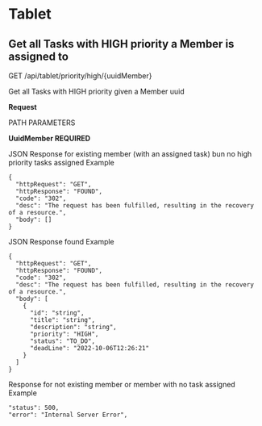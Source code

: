 # Tablet

## Get all Tasks with HIGH priority a Member is assigned to

GET /api/tablet/priority/high/{uuidMember}

Get all Tasks with HIGH priority given a Member uuid

**Request**

PATH PARAMETERS

**UuidMember REQUIRED**


JSON Response for existing member (with an assigned task) bun no high priority tasks assigned Example

``` 
{
  "httpRequest": "GET",
  "httpResponse": "FOUND",
  "code": "302",
  "desc": "The request has been fulfilled, resulting in the recovery of a resource.",
  "body": []
}
```


JSON Response found Example

``` 
{
  "httpRequest": "GET",
  "httpResponse": "FOUND",
  "code": "302",
  "desc": "The request has been fulfilled, resulting in the recovery of a resource.",
  "body": [
    {
      "id": "string",
      "title": "string",
      "description": "string",
      "priority": "HIGH",
      "status": "TO_DO",
      "deadLine": "2022-10-06T12:26:21"
    }
  ]
}
``` 

Response for not existing member or member with no task assigned Example

```
"status": 500,
"error": "Internal Server Error",
```